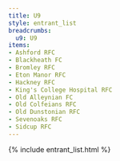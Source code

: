 ```yaml
---
title: U9
style: entrant_list
breadcrumbs:
  u9: U9
items:
- Ashford RFC
- Blackheath FC
- Bromley RFC
- Eton Manor RFC
- Hackney RFC
- King's College Hospital RFC
- Old Alleynian FC
- Old Colfeians RFC
- Old Dunstonian RFC
- Sevenoaks RFC
- Sidcup RFC
---
```


{% include entrant_list.html %}
